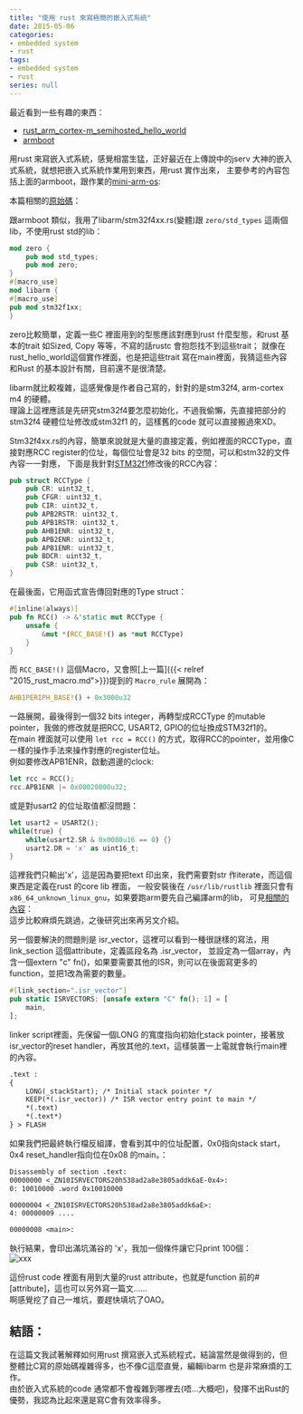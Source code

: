 ```yaml
---
title: "使用 rust 來寫極簡的嵌入式系統"
date: 2015-05-06
categories:
- embedded system
- rust
tags:
- embedded system
- rust
series: null
---
```


最近看到一些有趣的東西：  
* [rust_arm_cortex-m_semihosted_hello_world](https://github.com/llxwj/rust_arm_cortex-m_semihosted_hello_world)  
* [armboot](https://github.com/neykov/armboot)  

用rust 來寫嵌入式系統，感覺相當生猛，正好最近在上傳說中的jserv 大神的嵌入式系統，就想把嵌入式系統作業用到東西，用rust 實作出來，
主要參考的內容包括上面的armboot，跟作業的[mini-arm-os](https://github.com/embedded2015/mini-arm-os):  

本篇相關的[原始碼](https://github.com/yodalee/rust-mini-arm-os)：  
<!--more-->

跟armboot 類似，我用了libarm/stm32f4xx.rs(變體)跟 `zero/std_types` 這兩個lib，不使用rust std的lib：   
```rust
mod zero {
    pub mod std_types;
    pub mod zero;
}
#[macro_use]
mod libarm {
#[macro_use]
pub mod stm32f1xx;
}
```
zero比較簡單，定義一些C 裡面用到的型態應該對應到rust 什麼型態，和rust 基本的trait 如Sized, Copy 等等，不寫的話rustc 會抱怨找不到這些trait；
就像在rust\_hello\_world這個實作裡面，也是把這些trait 寫在main裡面，我猜這些內容和Rust 的基本設計有關，目前還不是很清楚。   

libarm就比較複雜，這感覺像是作者自己寫的，針對的是stm32f4, arm-cortex m4 的硬體。  
理論上這裡應該是先研究stm32f4要怎麼初始化，不過我偷懶，先直接把部分的stm32f4 硬體位址修改成stm32f1 的，這樣舊的code 就可以直接搬過來XD。   

Stm32f4xx.rs的內容，簡單來說就是大量的直接定義，例如裡面的RCCType，直接對應RCC register的位址，每個位址會是32 bits 的空間，可以和stm32的文件內容一一對應，
下面是我針對[STM32f1](https://www.datasheetarchive.com/whats_new/eb5b7a65d1b27a7d6441c95509eb5d85.html)修改後的RCC內容：   
```rust
pub struct RCCType {
    pub CR: uint32_t,
    pub CFGR: uint32_t,
    pub CIR: uint32_t,
    pub APB2RSTR: uint32_t,
    pub APB1RSTR: uint32_t,
    pub AHB1ENR: uint32_t,
    pub APB2ENR: uint32_t,
    pub APB1ENR: uint32_t,
    pub BDCR: uint32_t,
    pub CSR: uint32_t,
}
```
在最後面，它用函式宣告傳回對應的Type struct：   
```rust
#[inline(always)]
pub fn RCC() -> &'static mut RCCType {
    unsafe {
        &mut *(RCC_BASE!() as *mut RCCType)
    }
}
```
而 `RCC_BASE!()` 這個Macro，又會照[上一篇]({{< relref "2015_rust_macro.md">}})提到的 `Macro_rule` 展開為：  
```rust
AHB1PERIPH_BASE!() + 0x3000u32
```
一路展開，最後得到一個32 bits integer，再轉型成RCCType 的mutable pointer，我做的修改就是把RCC, USART2, GPIO的位址換成STM32f1的。   
在main 裡面就可以使用 `let rcc = RCC()` 的方式，取得RCC的pointer，並用像C一樣的操作手法來操作對應的register位址。   
例如要修改APB1ENR，啟動週邊的clock:   
```rust
let rcc = RCC();
rcc.APB1ENR |= 0x00020000u32;
```
或是對usart2 的位址取值都沒問題：   
```rust
let usart2 = USART2();
while(true) {
    while(usart2.SR & 0x0080u16 == 0) {}
    usart2.DR = 'x' as uint16_t;
}
```
這裡我們只輸出'x'，這是因為要把text 印出來，我們需要對str 作iterate，而這個東西是定義在rust 的core lib 裡面，
一般安裝後在 `/usr/lib/rustlib` 裡面只會有 `x86_64_unknown_linux_gnu`，如果要跑arm要先自己編譯arm的lib，
可見[相關的內容](http://spin.atomicobject.com/2015/02/20/rust-language-c-embedded/)：  
這步比較麻煩先跳過，之後研究出來再另文介紹。   

另一個要解決的問題則是 isr\_vector，這裡可以看到一種很謎樣的寫法，用 link\_section 這個attribute，定義區段名為 .isr\_vector，
並設定為一個array，內含一個extern "c" fn()，如果要需要其他的ISR，則可以在後面寫更多的function，並把1改為需要的數量。   
```rust
#[link_section=".isr_vector"]
pub static ISRVECTORS: [unsafe extern "C" fn(); 1] = [
    main,
];
```
linker script裡面，先保留一個LONG 的寬度指向初始化stack pointer，接著放isr\_vector的reset handler，再放其他的.text，這樣裝置一上電就會執行main裡的內容。   
```txt
.text :
{
    LONG(_stackStart); /* Initial stack pointer */
    KEEP(*(.isr_vector)) /* ISR vector entry point to main */
    *(.text)
    *(.text*)
} > FLASH
```
如果我們把最終執行檔反組譯，會看到其中的位址配置，0x0指向stack start，0x4 reset\_handler指向位在0x08 的main。：   
```txt
Disassembly of section .text:
00000000 <_ZN10ISRVECTORS20h538ad2a8e3805addk6aE-0x4>:
0: 10010000 .word 0x10010000

00000004 <_ZN10ISRVECTORS20h538ad2a8e3805addk6aE>:
4: 00000009 ....

00000008 <main>:
```
執行結果，會印出滿坑滿谷的 'x'，我加一個條件讓它只print 100個：  
![xxx](/images/posts/rust_embedded.jpg)

這份rust code 裡面有用到大量的rust attribute，也就是function 前的#[attribute]，這也可以另外寫一篇文……   
啊感覺挖了自己一堆坑，要趕快填坑了OAO。   

## 結語：

在這篇文我試著解釋如何用rust 撰寫嵌入式系統程式，結論當然是做得到的，但整體比C寫的原始碼複雜得多，也不像C這麼直覺，編輯libarm 也是非常麻煩的工作。   
由於嵌入式系統的code 通常都不會複雜到哪裡去(唔…大概吧)，發揮不出Rust的優勢，我認為比起來還是寫C會有效率得多。